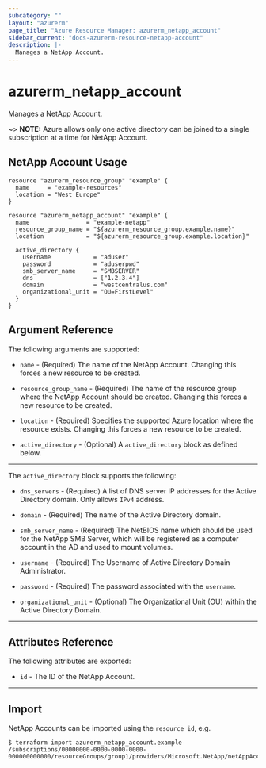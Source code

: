 ```yaml
---
subcategory: ""
layout: "azurerm"
page_title: "Azure Resource Manager: azurerm_netapp_account"
sidebar_current: "docs-azurerm-resource-netapp-account"
description: |-
  Manages a NetApp Account.
---
```


# azurerm_netapp_account

Manages a NetApp Account.

~> **NOTE:** Azure allows only one active directory can be joined to a single subscription at a time for NetApp Account.

## NetApp Account Usage

```hcl
resource "azurerm_resource_group" "example" {
  name     = "example-resources"
  location = "West Europe"
}

resource "azurerm_netapp_account" "example" {
  name                = "example-netapp"
  resource_group_name = "${azurerm_resource_group.example.name}"
  location            = "${azurerm_resource_group.example.location}"

  active_directory {
    username            = "aduser"
    password            = "aduserpwd"
    smb_server_name     = "SMBSERVER"
    dns                 = ["1.2.3.4"]
    domain              = "westcentralus.com"
    organizational_unit = "OU=FirstLevel"
  }
}
```

## Argument Reference

The following arguments are supported:

* `name` - (Required) The name of the NetApp Account. Changing this forces a new resource to be created.

* `resource_group_name` - (Required) The name of the resource group where the NetApp Account should be created. Changing this forces a new resource to be created.

* `location` - (Required) Specifies the supported Azure location where the resource exists. Changing this forces a new resource to be created.

* `active_directory` - (Optional) A `active_directory` block as defined below.

---

The `active_directory` block supports the following:

* `dns_servers` - (Required) A list of DNS server IP addresses for the Active Directory domain. Only allows `IPv4` address.

* `domain` - (Required) The name of the Active Directory domain.

* `smb_server_name` - (Required) The NetBIOS name which should be used for the NetApp SMB Server, which will be registered as a computer account in the AD and used to mount volumes.

* `username` - (Required) The Username of Active Directory Domain Administrator.

* `password` - (Required) The password associated with the `username`.

* `organizational_unit` - (Optional) The Organizational Unit (OU) within the Active Directory Domain.

---

## Attributes Reference

The following attributes are exported:

* `id` - The ID of the NetApp Account.

---

## Import

NetApp Accounts can be imported using the `resource id`, e.g.

```shell
$ terraform import azurerm_netapp_account.example /subscriptions/00000000-0000-0000-0000-000000000000/resourceGroups/group1/providers/Microsoft.NetApp/netAppAccounts/account1
```